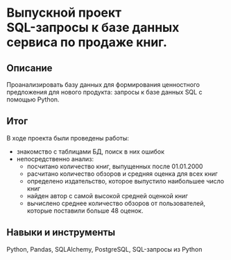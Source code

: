 # Выпускной проект<br>SQL-запросы к базе данных сервиса по продаже книг.

## Описание

Проанализировать базу данных для формирования ценностного предложения для нового продукта: запросы к базе данных SQL с помощью Python.

## Итог
В ходе проекта были проведены работы:
* знакомство с таблицами БД, поиск в них ошибок
* непосредственно анализ:
  - посчитано количество книг, выпущенных после 01.01.2000
  - расчитано количество обзоров и средняя оценка для всех книг
  - определено издательство, которое выпустило наибольшее число книг
  - найден автор с самой высокой средней оценкой книг
  - вычислено среднее количество обзоров от пользователей, которые поставили больше 48 оценок.

## Навыки и инструменты
Python, Pandas, SQLAlchemy, PostgreSQL, SQL-запросы из Python
